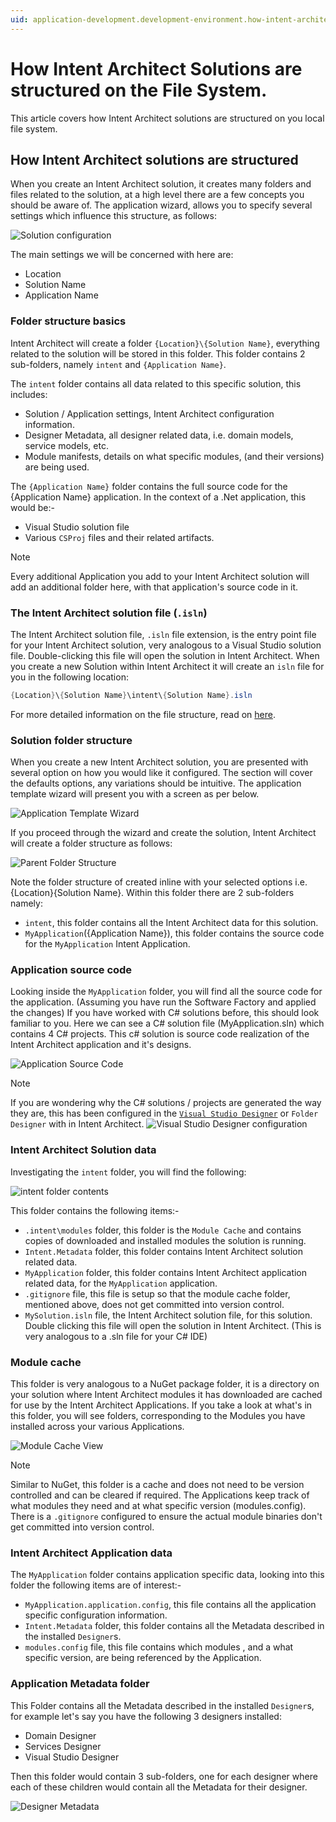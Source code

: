 ```yaml
---
uid: application-development.development-environment.how-intent-architect-solutions-are-structured-on-the-file-system
---
```

# How Intent Architect Solutions are structured on the File System.

This article covers how Intent Architect solutions are structured on you local file system.

## How Intent Architect solutions are structured

When you create an Intent Architect solution, it creates many folders and files related to the solution, at a high level there are a few concepts you should be aware of. The application wizard, allows you to specify several settings which influence this structure, as follows:

![Solution configuration](./images/default-solution-setup.png)

The main settings we will be concerned with here are:

* Location
* Solution Name
* Application Name

### Folder structure basics

Intent Architect will create a folder `{Location}\{Solution Name}`, everything related to the solution will be stored in this folder. This folder contains 2 sub-folders, namely `intent` and `{Application Name}`.

The `intent` folder contains all data related to this specific solution, this includes:

* Solution / Application settings, Intent Architect configuration information.
* Designer Metadata, all designer related data, i.e. domain models, service models, etc.
* Module manifests, details on what specific modules, (and their versions) are being used.

The `{Application Name}` folder contains the full source code for the {Application Name} application. In the context of a .Net application, this would be:-

* Visual Studio solution file
* Various `CSProj` files and their related artifacts.

> [!NOTE]
> Every additional Application you add to your Intent Architect solution will add an additional folder here, with that application's source code in it.

### The Intent Architect solution file (`.isln`)

The Intent Architect solution file, `.isln` file extension, is the entry point file for your Intent Architect solution, very analogous to a Visual Studio solution file. Double-clicking this file will open the solution in Intent Architect. When you create a new Solution within Intent Architect it will create an `isln` file for you in the following location:

```csharp
{Location}\{Solution Name}\intent\{Solution Name}.isln
```

For more detailed information on the file structure, read on [here](#code-structure-details).

### Solution folder structure

When you create a new Intent Architect solution, you are presented with several option on how you would like it configured. The section will cover the defaults options, any variations should be intuitive. The application template wizard will present you with a screen as per below.

![Application Template Wizard](./images/default-solution-setup.png)

If you proceed through the wizard and create the solution, Intent Architect will create a folder structure as follows:

![Parent Folder Structure](./images/intent-solution-layout.png)

Note the folder structure of created inline with your selected options i.e. {Location}\{Solution Name}. Within this folder there are 2 sub-folders namely:

* `intent`, this folder contains all the Intent Architect data for this solution.
* `MyApplication`({Application Name}), this folder contains the source code for the `MyApplication` Intent Application.

### Application source code

Looking inside the `MyApplication` folder, you will find all the source code for the application. (Assuming you have run the Software Factory and applied the changes)
If you have worked with C# solutions before, this should look familiar to you. Here we can see a C# solution file (MyApplication.sln) which contains 4 C# projects. This c# solution is source code realization of the Intent Architect application and it's designs.

![Application Source Code](./images/application-source.png)

> [!NOTE]
> If you are wondering why the C# solutions / projects are generated the way they are, this has been configured in the [`Visual Studio Designer`](xref:application-development.applications-and-solutions.about-the-visual-studio-designer) or `Folder Designer` with in Intent Architect.
> ![Visual Studio Designer configuration](./images/visual-studio-designer.png)

### Intent Architect Solution data

Investigating the `intent` folder, you will find the following:

![intent folder contents](./images/intent-folder.png)

This folder contains the following items:-

* `.intent\modules` folder, this folder is the `Module Cache` and contains copies of downloaded and installed modules the solution is running.
* `Intent.Metadata` folder, this folder contains Intent Architect solution related data.
* `MyApplication` folder, this folder contains Intent Architect application related data, for the `MyApplication` application.
* `.gitignore` file, this file is setup so that the module cache folder, mentioned above, does not get committed into version control.
* `MySolution.isln` file, the Intent Architect solution file, for this solution. Double clicking this file will open the solution in Intent Architect. (This is very analogous to a .sln file for your C# IDE)

### Module cache

This folder is very analogous to a NuGet package folder, it is a directory on your solution where Intent Architect modules it has downloaded are cached for use by the Intent Architect Applications. If you take a look at what's in this folder, you will see folders, corresponding to the Modules you have installed across your various Applications.

![Module Cache View](./images/modules-cache.png)

> [!NOTE]
> Similar to NuGet, this folder is a cache and does not need to be version controlled and can be cleared if required. The Applications keep track of what modules they need and at what specific version (modules.config). There is a `.gitignore` configured to ensure the actual module binaries don't get committed into version control.

### Intent Architect Application data

The `MyApplication` folder contains application specific data, looking into this folder the following items are of interest:-

* `MyApplication.application.config`, this file contains all the application specific configuration information.
* `Intent.Metadata` folder, this folder contains all the Metadata described in the installed `Designer`s.
* `modules.config` file, this file contains which modules , and a what specific version, are being referenced by the Application. 

### Application Metadata folder

This Folder contains all the Metadata described in the installed `Designer`s, for example let's say you have the following 3 designers installed:

* Domain Designer
* Services Designer
* Visual Studio Designer

Then this folder would contain 3 sub-folders, one for each designer where each of these children would contain all the Metadata for their designer.

![Designer Metadata](./images/designer-metadata.png)
